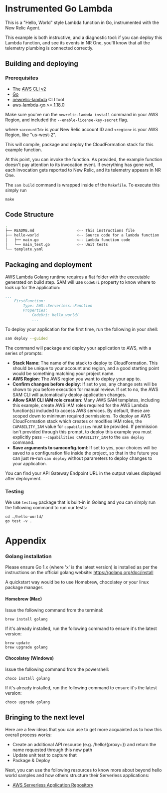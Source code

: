 # Instrumented Go Lambda

This is a "Hello, World" style Lambda function in Go, instrumented 
with the New Relic Agent.

This example is both instructive, and a diagnostic tool: if you can
deploy this Lambda function, and see its events in NR One, you'll
know that all the telemetry plumbing is connected correctly. 

## Building and deploying

### Prerequisites

- The [AWS CLI v2](https://docs.aws.amazon.com/cli/latest/userguide/install-cliv2.html)
- [Go](https://golang.org/doc/install)
- [newrelic-lambda](https://github.com/newrelic/newrelic-lambda-cli#installation) CLI tool
- [aws-lambda-go >= 1.18.0](https://github.com/aws/aws-lambda-go/releases/tag/v1.18.0)

Make sure you've run the `newrelic-lambda install` command in your
AWS Region, and included the `--enable-license-key-secret` flag.

    
where `<accountId>` is your New Relic account ID and `<region>` is your AWS Region, like "us-west-2".

This will compile, package and deploy the CloudFormation stack for
this example function.

At this point, you can invoke the function. As provided, the example
function doesn't pay attention to its invocation event. If everything
has gone well, each invocation gets reported to New Relic, and its
telemetry appears in NR One.

The `sam build` command is wrapped inside of the `Makefile`. To execute this simply run
 
```shell
make
```

## Code Structure

```bash
.
├── README.md                   <-- This instructions file
├── hello-world                 <-- Source code for a lambda function
│   ├── main.go                 <-- Lambda function code
│   └── main_test.go            <-- Unit tests
└── template.yaml
```


## Packaging and deployment

AWS Lambda Golang runtime requires a flat folder with the executable generated on build step. SAM will use `CodeUri` property to know where to look up for the application:

```yaml
...
    FirstFunction:
        Type: AWS::Serverless::Function
        Properties:
            CodeUri: hello_world/
            ...
```

To deploy your application for the first time, run the following in your shell:

```bash
sam deploy --guided
```

The command will package and deploy your application to AWS, with a series of prompts:

* **Stack Name**: The name of the stack to deploy to CloudFormation. This should be unique to your account and region, and a good starting point would be something matching your project name.
* **AWS Region**: The AWS region you want to deploy your app to.
* **Confirm changes before deploy**: If set to yes, any change sets will be shown to you before execution for manual review. If set to no, the AWS SAM CLI will automatically deploy application changes.
* **Allow SAM CLI IAM role creation**: Many AWS SAM templates, including this example, create AWS IAM roles required for the AWS Lambda function(s) included to access AWS services. By default, these are scoped down to minimum required permissions. To deploy an AWS CloudFormation stack which creates or modifies IAM roles, the `CAPABILITY_IAM` value for `capabilities` must be provided. If permission isn't provided through this prompt, to deploy this example you must explicitly pass `--capabilities CAPABILITY_IAM` to the `sam deploy` command.
* **Save arguments to samconfig.toml**: If set to yes, your choices will be saved to a configuration file inside the project, so that in the future you can just re-run `sam deploy` without parameters to deploy changes to your application.

You can find your API Gateway Endpoint URL in the output values displayed after deployment.

### Testing

We use `testing` package that is built-in in Golang and you can simply run the following command to run our tests:

```shell
cd ./hello-world/
go test -v .
```
# Appendix

### Golang installation

Please ensure Go 1.x (where 'x' is the latest version) is installed as per the instructions on the official golang website: https://golang.org/doc/install

A quickstart way would be to use Homebrew, chocolatey or your linux package manager.

#### Homebrew (Mac)

Issue the following command from the terminal:

```shell
brew install golang
```

If it's already installed, run the following command to ensure it's the latest version:

```shell
brew update
brew upgrade golang
```

#### Chocolatey (Windows)

Issue the following command from the powershell:

```shell
choco install golang
```

If it's already installed, run the following command to ensure it's the latest version:

```shell
choco upgrade golang
```

## Bringing to the next level

Here are a few ideas that you can use to get more acquainted as to how this overall process works:

* Create an additional API resource (e.g. /hello/{proxy+}) and return the name requested through this new path
* Update unit test to capture that
* Package & Deploy

Next, you can use the following resources to know more about beyond hello world samples and how others structure their Serverless applications:

* [AWS Serverless Application Repository](https://aws.amazon.com/serverless/serverlessrepo/)
